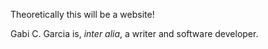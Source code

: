 Theoretically this will be a website!

Gabi C. Garcia is, *inter alia*, a writer and software developer.